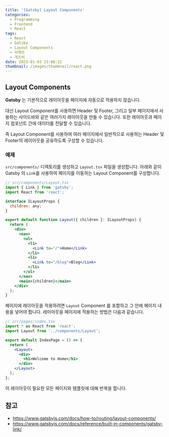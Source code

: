 ```yaml
---
title: '[Gatsby] Layout Components'
categories:
  - Programming
  - Frontend
  - React
tags:
  - React
  - Gatsby
  - Layout Components
  - 리액트
  - 개츠비
date: 2023-01-03 23:08:22
thumbnail: /images/thumbnail/react.png
---
```


## Layout Components

**Gatsby** 는 기본적으로 레이아웃을 페이지에 자동으로 적용하지 않습니다.

대신 Layout Component를 사용하면 Header 및 Footer, 그리고 일부 페이지에서 사용하는 사이드바와 같은 여러가지 레이아웃을 만들 수 있습니다. 또한 레이아웃과 페이지 컴포넌트 간에 데이터를 전달할 수 있습니다.

즉 Layout Component를 사용하여 여러 페이지에서 일반적으로 사용하는 Header 및 Footer의 레이아웃을 공유하도록 구성할 수 있습니다.

### 예제

`src/components/` 디렉토리를 생성하고 `Layout.tsx` 파일을 생성합니다.
아래와 같이 Gatsby 의 `Link`를 사용하여 페이지를 이동하는 Layout Component를 구성합니다.

```jsx
// src/components/Layout.tsx
import { Link } from 'gatsby';
import React from 'react';

interface ILayoutProps {
  children: any;
}

export default function Layout({ children }: ILayoutProps) {
  return (
    <div>
      <nav>
        <ul>
          <li>
            <Link to="/">Home</Link>
          </li>
          <li>
            <Link to="/blog">Blog</Link>
          </li>
        </ul>
      </nav>
      <main>{children}</main>
    </div>
  );
}
```

페이지에 레이아웃을 적용하려면 `Layout` Component 를 포함하고 그 안에 페이지 내용을 넣어야 합니다.
레이아웃을 페이지에 적용하는 방법은 다음과 같습니다.

```jsx
// src/pages/index.tsx
import * as React from 'react';
import Layout from '../components/Layout';

export default IndexPage = () => {
  return (
    <Layout>
      <div>
        <h1>Welcome to Home</h1>
      </div>
    </Layout>
  );
};
```

이 레이아웃이 필요한 모든 페이지와 템플릿에 대해 반복을 합니다.

## 참고

- https://www.gatsbyjs.com/docs/how-to/routing/layout-components/
- https://www.gatsbyjs.com/docs/reference/built-in-components/gatsby-link/
